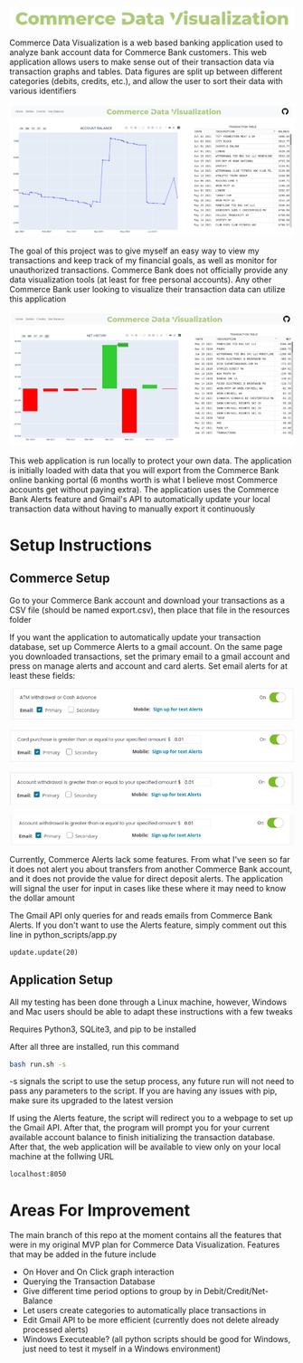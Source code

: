 <p align="center">
  <img src="resources/readme/logo.jpg">
</p>





Commerce Data Visualization is a web based banking application used to analyze bank account data for Commerce Bank customers. This web application allows users to make sense out of their transaction data via transaction graphs and tables. Data figures are split up between different categories (debits, credits, etc.), and allow the user to sort their data with various identifiers

![Home Page](resources/readme/readme_1.png)

The goal of this project was to give myself an easy way to view my transactions and keep track of my financial goals, as well as monitor for unauthorized transactions. Commerce Bank does not officially provide any data visualization tools (at least for free personal accounts). Any other Commerce Bank user looking to visualize their transaction data can utilize this application

![Net Balance Page](resources/readme/readme_2.png)

This web application is run locally to protect your own data. The application is initially loaded with data that you will export from the Commerce Bank online banking portal (6 months worth is what I believe most Commerce accounts get without paying extra). The application uses the Commerce Bank Alerts feature and Gmail's API to automatically update your local transaction data without having to manually export it continuously



# Setup Instructions

## Commerce Setup

Go to your Commerce Bank account and download your transactions as a CSV file (should be named export.csv), then place that file in the resources folder

If you want the application to automatically update your transaction database, set up Commerce Alerts to a gmail account. On the same page you downloaded transactions, set the primary email to a gmail account and press on manage alerts and account and card alerts. Set email alerts for at least these fields:

![Net Balance Page](resources/readme/readme_6.png)

![Net Balance Page](resources/readme/readme_3.png)

![Net Balance Page](resources/readme/readme_4.png)

![Net Balance Page](resources/readme/readme_5.png)

Currently, Commerce Alerts lack some features. From what I've seen so far it does not alert you about transfers from another Commerce Bank account, and it does not provide the value for direct deposit alerts. The application will signal the user for input in cases like these where it may need to know the dollar amount

The Gmail API only queries for and reads emails from Commerce Bank Alerts. If you don't want to use the Alerts feature, simply comment out this line in python_scripts/app.py

```python3
update.update(20)
```

## Application Setup

All my testing has been done through a Linux machine, however, Windows and Mac users should be able to adapt these instructions with a few tweaks

Requires Python3, SQLite3, and pip to be installed

After all three are installed, run this command

```bash
bash run.sh -s
```

-s signals the script to use the setup process, any future run will not need to pass any parameters to the script. If you are having any issues with pip, make sure its upgraded to the latest version

If using the Alerts feature, the script will redirect you to a webpage to set up the Gmail API. After that, the program will prompt you for your current available account balance to finish initializing the transaction database. After that, the web application will be available to view only on your local machine at the follwing URL

```
localhost:8050
```


# Areas For Improvement

The main branch of this repo at the moment contains all the features that were in my original MVP plan for Commerce Data Visualization. Features that may be added in the future include

- On Hover and On Click graph interaction
- Querying the Transaction Database
- Give different time period options to group by in Debit/Credit/Net-Balance
- Let users create categories to automatically place transactions in
- Edit Gmail API to be more efficient (currently does not delete already processed alerts)
- Windows Executeable? (all python scripts should be good for Windows, just need to test it myself in a Windows environment)
